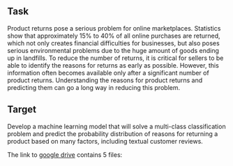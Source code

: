 
## Task

Product returns pose a serious problem for online marketplaces. Statistics show that approximately 15% to 40% of all online purchases are returned, which not only creates financial difficulties for businesses, but also poses serious environmental problems due to the huge amount of goods ending up in landfills. To reduce the number of returns, it is critical for sellers to be able to identify the reasons for returns as early as possible. However, this information often becomes available only after a significant number of product returns. Understanding the reasons for product returns and predicting them can go a long way in reducing this problem.

## Target

Develop a machine learning model that will solve a multi-class classification problem and predict the probability distribution of reasons for returning a product based on many factors, including textual customer reviews.

The link to [google drive](https://drive.google.com/drive/folders/1c9ABGWtH5xgJFIPSANEJusIxTMuwIuFD?usp=sharing) contains 5 files:
